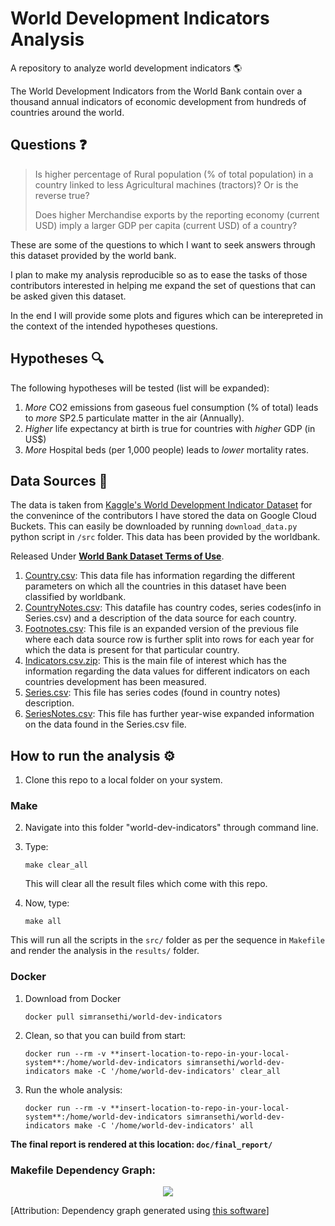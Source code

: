 # World Development Indicators Analysis
A repository to analyze world development indicators 🌎

The World Development Indicators from the World Bank contain over a thousand annual indicators of economic development from hundreds of countries around the world.

## Questions ❓

> Is higher percentage of Rural population (% of total population) in a country linked to less Agricultural machines (tractors)? Or is the reverse true? 
> 
> Does higher Merchandise exports by the reporting economy (current USD) imply a larger GDP per capita (current USD) of a country?

These are some of the questions to which I want to seek answers through this dataset provided by the world bank.

I plan to make my analysis reproducible so as to ease the tasks of those contributors interested in helping me expand the set of questions that can be asked given this dataset.

In the end I will provide some plots and figures which can be interepreted in the context of the intended hypotheses questions.

## Hypotheses 🔍

The following hypotheses will be tested (list will be expanded):

1. _More_ CO2 emissions from gaseous fuel consumption (% of total) leads to _more_  SP2.5 particulate matter in the air (Annually).
2. _Higher_ life expectancy at birth is true for countries with _higher_ GDP (in US$)
3. _More_ Hospital beds (per 1,000 people) leads to _lower_ mortality rates.

## Data Sources 📂

The data is taken from [Kaggle's World Development Indicator Dataset](https://www.kaggle.com/worldbank/world-development-indicators/data) for the convenince of the contributors I have stored the data on Google Cloud Buckets. This can easily be downloaded by running `download_data.py` python script in `/src` folder. This data has been provided by the worldbank.

Released Under [**World Bank Dataset Terms of Use**](http://web.worldbank.org/WBSITE/EXTERNAL/0,,contentMDK:22547097~pagePK:50016803~piPK:50016805~theSitePK:13,00.html).

1. [Country.csv](https://storage.googleapis.com/data-world-dev/Country.csv): This data file has information regarding the different parameters on which all the countries in this dataset have been classified by worldbank.
2. [CountryNotes.csv](https://storage.googleapis.com/data-world-dev/CountryNotes.csv): This datafile has country codes, series codes(info in Series.csv) and a description of the data source for each country.
3. [Footnotes.csv](https://storage.googleapis.com/data-world-dev/Footnotes.csv): This file is an expanded version of the previous file where each data source row is further split into rows for each year for which the data is present for that particular country.
4. [Indicators.csv.zip](https://storage.googleapis.com/data-world-dev/Indicators.csv.zip): This is the main file of interest which has the information regarding the data values for different indicators on each countries development has been measured.
5. [Series.csv](https://storage.googleapis.com/data-world-dev/Series.csv): This file has series codes (found in country notes) description.
6. [SeriesNotes.csv](https://storage.googleapis.com/data-world-dev/SeriesNotes.csv): This file has further year-wise expanded information on the data found in the Series.csv file.



## How to run the analysis ⚙️

1. Clone this repo to a local folder on your system.

### Make

2. Navigate into this folder "world-dev-indicators" through command line.
3. Type:
			
	```
	make clear_all
	```
			
		
	This will clear all the result files which come with this repo.

4. Now, type:

	```
	make all
	```
		
This will run all the scripts in the `src/` folder as per the sequence in `Makefile` and render the analysis in the `results/` folder.

### Docker

1. Download from Docker
	
	```
	docker pull simransethi/world-dev-indicators
	```
	
2. Clean, so that you can build from start:

	```
	docker run --rm -v **insert-location-to-repo-in-your-local-system**:/home/world-dev-indicators simransethi/world-dev-indicators make -C '/home/world-dev-indicators' clear_all
	```
3. Run the whole analysis:

	```
	docker run --rm -v **insert-location-to-repo-in-your-local-system**:/home/world-dev-indicators simransethi/world-dev-indicators make -C '/home/world-dev-indicators' all
	```

**The final report is rendered at this location: `doc/final_report/`**

### Makefile Dependency Graph:
<p align="center">
  <img src="https://github.com/simrnsethi/world-dev-indicators/blob/master/Makefile.png"/>
</p>

[Attribution: Dependency graph generated using [this software](https://github.com/lindenb/makefile2graph)]
